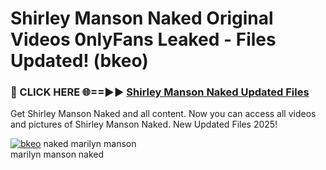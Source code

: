 # Shirley Manson Naked Original Videos 0nlyFans Leaked - Files Updated! (bkeo)

<h3>🔴 CLICK HERE 🌐==►► <a href="https://tinyurl.com/up5wt9bj" rel="nofollow">Shirley Manson Naked Updated Files</a></h3>

Get Shirley Manson Naked and all content. Now you can access all videos and pictures of Shirley Manson Naked. New Updated Files 2025!

[![bkeo](https://i.imgur.com/ABiUzMV.gif)](https://tinyurl.com/up5wt9bj)
naked marilyn manson<br>
marilyn manson naked